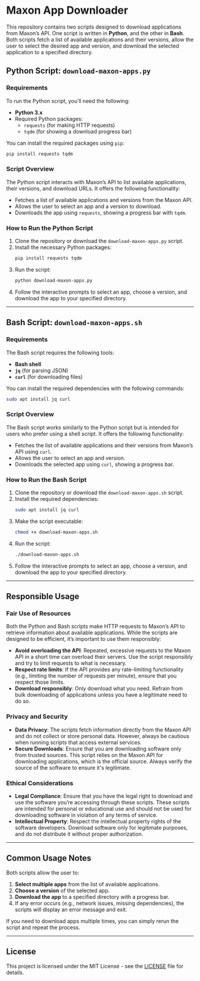 # Maxon App Downloader

This repository contains two scripts designed to download applications from Maxon’s API. One script is written in **Python**, and the other in **Bash**. Both scripts fetch a list of available applications and their versions, allow the user to select the desired app and version, and download the selected application to a specified directory.

## Python Script: `download-maxon-apps.py`

### Requirements

To run the Python script, you’ll need the following:

- **Python 3.x**
- Required Python packages:
  - `requests` (for making HTTP requests)
  - `tqdm` (for showing a download progress bar)

You can install the required packages using `pip`:

```bash
pip install requests tqdm
```

### Script Overview

The Python script interacts with Maxon’s API to list available applications, their versions, and download URLs. It offers the following functionality:
- Fetches a list of available applications and versions from the Maxon API.
- Allows the user to select an app and a version to download.
- Downloads the app using `requests`, showing a progress bar with `tqdm`.

### How to Run the Python Script

1. Clone the repository or download the `download-maxon-apps.py` script.
2. Install the necessary Python packages:
   ```bash
   pip install requests tqdm
   ```
3. Run the script:
   ```bash
   python download-maxon-apps.py
   ```
4. Follow the interactive prompts to select an app, choose a version, and download the app to your specified directory.

---

## Bash Script: `download-maxon-apps.sh`

### Requirements

The Bash script requires the following tools:

- **Bash shell**
- **`jq`** (for parsing JSON)
- **`curl`** (for downloading files)

You can install the required dependencies with the following commands:

```bash
sudo apt install jq curl
```

### Script Overview

The Bash script works similarly to the Python script but is intended for users who prefer using a shell script. It offers the following functionality:
- Fetches the list of available applications and their versions from Maxon’s API using `curl`.
- Allows the user to select an app and version.
- Downloads the selected app using `curl`, showing a progress bar.

### How to Run the Bash Script

1. Clone the repository or download the `download-maxon-apps.sh` script.
2. Install the required dependencies:
   ```bash
   sudo apt install jq curl
   ```
3. Make the script executable:
   ```bash
   chmod +x download-maxon-apps.sh
   ```
4. Run the script:
   ```bash
   ./download-maxon-apps.sh
   ```
5. Follow the interactive prompts to select an app, choose a version, and download the app to your specified directory.

---

## Responsible Usage

### Fair Use of Resources

Both the Python and Bash scripts make HTTP requests to Maxon’s API to retrieve information about available applications. While the scripts are designed to be efficient, it’s important to use them responsibly:
- **Avoid overloading the API**: Repeated, excessive requests to the Maxon API in a short time can overload their servers. Use the script responsibly and try to limit requests to what is necessary.
- **Respect rate limits**: If the API provides any rate-limiting functionality (e.g., limiting the number of requests per minute), ensure that you respect those limits.
- **Download responsibly**: Only download what you need. Refrain from bulk downloading of applications unless you have a legitimate need to do so.

### Privacy and Security

- **Data Privacy**: The scripts fetch information directly from the Maxon API and do not collect or store personal data. However, always be cautious when running scripts that access external services.
- **Secure Downloads**: Ensure that you are downloading software only from trusted sources. This script relies on the Maxon API for downloading applications, which is the official source. Always verify the source of the software to ensure it's legitimate.

### Ethical Considerations

- **Legal Compliance**: Ensure that you have the legal right to download and use the software you’re accessing through these scripts. These scripts are intended for personal or educational use and should not be used for downloading software in violation of any terms of service.
- **Intellectual Property**: Respect the intellectual property rights of the software developers. Download software only for legitimate purposes, and do not distribute it without proper authorization.

---

## Common Usage Notes

Both scripts allow the user to:
1. **Select multiple apps** from the list of available applications.
2. **Choose a version** of the selected app.
3. **Download the app** to a specified directory with a progress bar.
4. If any error occurs (e.g., network issues, missing dependencies), the scripts will display an error message and exit.

If you need to download apps multiple times, you can simply rerun the script and repeat the process.

---

## License

This project is licensed under the MIT License - see the [LICENSE](LICENSE) file for details.
